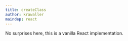 ```yaml
---
title: createClass
author: krawaller
maindep: react
---
```


No surprises here, this is a vanilla React implementation.